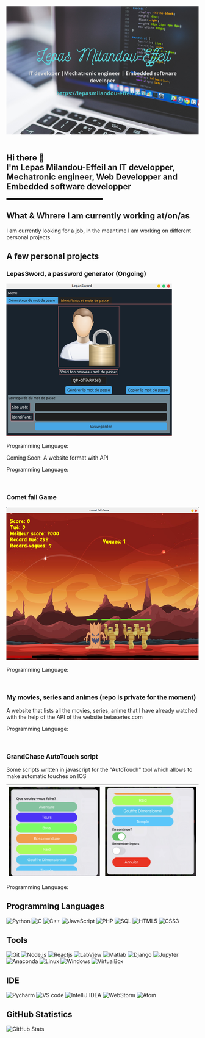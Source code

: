 <!--
**Thepas/Thepas** is a ✨ _special_ ✨ repository because its `README.md` (this file) appears on your GitHub profile.

Here are some ideas to get you started:

- 🔭 I’m currently working on ...
- 🌱 I’m currently learning ...
- 👯 I’m looking to collaborate on ...
- 🤔 I’m looking for help with ...
- 💬 Ask me about ...
- 📫 How to reach me: ...
- 😄 Pronouns: ...
- ⚡ Fun fact: ...
-->
<div style="width: 100%">
  <a href="https://lepasmilandou-effeil.com/"><img src="img/Lepas_Milandou-Effeil.png"/></a>
</div>
<br>

<h2> Hi there 👋 <br>
I'm <strong>Lepas Milandou-Effeil</strong> 
an IT developper, Mechatronic engineer, Web Developper and Embedded software developper </h2>

<hr width="50%" style="height: 5px;">

## What & Whrere I am currently working at/on/as
<p> I am currently looking for a job, in the meantime I am working on different personal projects</p>

## A few personal projects
<h3>LepasSword, a password generator (Ongoing)</h3>
<img src="img/lepassword.png" alt="" style="height: 400px;">
<br>
<p> Programming Language: <img src="https://img.shields.io/badge/-Python-teal?style=flat&logo=Python&logoColor=white" alt=""></p>

<p>Coming Soon: A website format with API</p> 
<p> Programming Language: <img src="https://img.shields.io/badge/-React-blue?style=flat&logo=React&logoColor=white" alt="">
    <img src="https://img.shields.io/badge/-Django-teal?style=flat&logo=Django&logoColor=white" alt="">
    <img src="https://img.shields.io/badge/-JavaScript-yellow?style=flat&logo=JavaScript&logoColor=white" alt="">
</p>

<br>

<h3>Comet fall Game</h3>
<img src="img/comet_fall.png" alt="" style="height: 400px;">
<br>
<p> Programming Language: <img src="https://img.shields.io/badge/-Python-teal?style=flat&logo=Python&logoColor=white" alt=""></p>

<br>

<h3>My movies, series and animes (repo is private for the moment)</h3>
<p> A website that lists all the movies, series, anime 
    that I have already watched with the help of the API of the website betaseries.com </p>
<p> Programming Language: <img src="https://img.shields.io/badge/-React-blue?style=flat&logo=React&logoColor=white" alt="">
        <img src="https://img.shields.io/badge/-JavaScript-yellow?style=flat&logo=JavaScript&logoColor=white" alt="">
        <img src="https://img.shields.io/badge/-Node.js-339933?style=flat&logo=Node.js&logoColor=white" alt="">
</p>
<br>

<h3>GrandChase AutoTouch script</h3>
<p>Some scripts written in javascript for the "AutoTouch" tool which allows to make automatic touches on IOS </p>

| [![menu list 1](https://github.com/Thepas/Thepas/blob/main/img/Grandchase_bot1.jpg)](http://videoblocks.com)  | [![menu list 2](https://github.com/Thepas/Thepas/blob/main/img/Grandchase_bot2.jpg)](http://audioblocks.com) |
|:---:|:---:|



<p> Programming Language: 
        <img src="https://img.shields.io/badge/-JavaScript-yellow?style=flat&logo=JavaScript&logoColor=white" alt="">
</p>

## Programming Languages

![Python](https://img.shields.io/badge/-Python-teal?style=flat&logo=Python&logoColor=white)
![C](https://img.shields.io/badge/-C-darkgrey?style=flat&logo=C&logoColor=white)
![C++](https://img.shields.io/badge/-C++-blue?style=flat&logo=C%2B%2B&logoColor=white)
![JavaScript](https://img.shields.io/badge/-JavaScript-yellow?style=flat&logo=JavaScript&logoColor=white)
![PHP](https://img.shields.io/badge/-PHP-mediumpurple?style=flat&logo=PHP&logoColor=white)
![SQL](https://img.shields.io/badge/-SQL-lightsteelblue?style=flat&logo=MySQL&logoColor=white)
![HTML5](https://img.shields.io/badge/-HTML5-tomato?style=flat&logo=HTML5&logoColor=white)
![CSS3](https://img.shields.io/badge/-CSS3-darkblue?style=flat&logo=CSS3&logoColor=white)


## Tools

![Git](https://img.shields.io/badge/-Git-tomato?style=flat&logo=Git&logoColor=white)
![Node.js](https://img.shields.io/badge/-Node.js-339933?style=flat&logo=Node.js&logoColor=white)
![Reactjs](https://img.shields.io/badge/-React-blue?style=flat&logo=React&logoColor=white)
![LabView](https://img.shields.io/badge/-Labview-gray?style=flat&logo=Labview&logoColor=yellow)
![Matlab](https://img.shields.io/badge/-Matlab-9cf?style=flat)
![Django](https://img.shields.io/badge/-Django-teal?style=flat&logo=Django&logoColor=white)
![Jupyter](https://img.shields.io/badge/-jupyter-white?style=plastic&logo=jupyter&logoColor=red)
![Anaconda](https://img.shields.io/badge/-anaconda-white?style=plastic&logo=anaconda&logoColor=green)
![Linux](https://img.shields.io/badge/-Linux-black?style=flat&logo=Linux&logoColor=white)
![Windows](https://img.shields.io/badge/-Windows-0078D6?style=flat&logo=Windows&logoColor=white)
![VirtualBox](https://img.shields.io/badge/-VirtualBox-183A61?style=flat&logo=VirtualBox&logoColor=white)


## IDE

![Pycharm](https://img.shields.io/badge/-Pycharm-fcf84a?style=plastic&logo=pycharm&logoColor=black)
![VS code](https://img.shields.io/badge/-vscode-2b2b30?style=plastic&logo=visual-studio-code&logoColor=blue)
![IntelliJ IDEA](https://img.shields.io/badge/-IntelliJ_IDEA-fcf84a?style=plastic&logo=intellij-idea&logoColor=black)
![WebStorm](https://img.shields.io/badge/-webstorm-fcf84a?style=plastic&logo=webstorm&logoColor=black)
![Atom](https://img.shields.io/badge/-Atom-grey?style=flat&logo=Atom&logoColor=white)

## GitHub Statistics

![GitHub
Stats](https://github-readme-stats.vercel.app/api?username=Thepas&count_private=true&show_icons=true&theme=dark)
